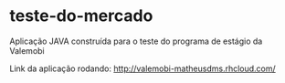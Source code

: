# teste-do-mercado
Aplicação JAVA construída para o teste do programa de estágio da Valemobi

Link da aplicação rodando:
http://valemobi-matheusdms.rhcloud.com/
